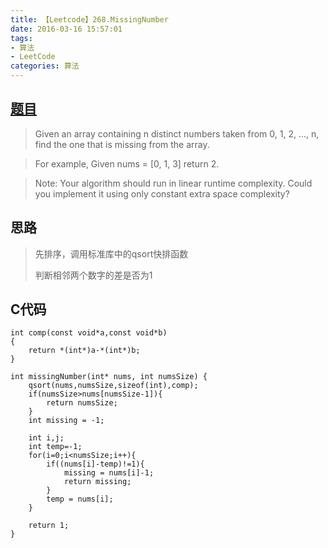 ```yaml
---
title: 【Leetcode】268.MissingNumber
date: 2016-03-16 15:57:01
tags: 
- 算法
- LeetCode
categories: 算法
---
```



## [题目](https://leetcode.com/problems/missing-number/) ##

> Given an array containing n distinct numbers taken from 0, 1, 2, ..., n, find the one that is missing from the array.

> For example,
Given nums = [0, 1, 3] return 2.

> Note:
Your algorithm should run in linear runtime complexity. Could you implement it using only constant extra space complexity?

## 思路 ##
> 先排序，调用标准库中的qsort快排函数
> 
> 判断相邻两个数字的差是否为1


## C代码 ##
	int comp(const void*a,const void*b)
	{
	    return *(int*)a-*(int*)b;
	}
	
	int missingNumber(int* nums, int numsSize) {
	    qsort(nums,numsSize,sizeof(int),comp);
	    if(numsSize>nums[numsSize-1]){
	        return numsSize;
	    }
	    int missing = -1;
	
	    int i,j;
	    int temp=-1;
	    for(i=0;i<numsSize;i++){
	        if((nums[i]-temp)!=1){
	            missing = nums[i]-1;
	            return missing;
	        }
	        temp = nums[i];
	    }
	
	    return 1;
	}

